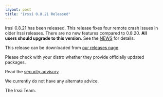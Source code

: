 ```yaml
---
layout: post
title: "Irssi 0.8.21 Released"
---
```


Irssi 0.8.21 has been released. This release fixes four remote crash
issues in older Irssi releases. There are no new features compared to
0.8.20. **All users should upgrade to this version**. See the
[NEWS](/NEWS/#v0-8-21) for
details.

This release can be downloaded from [our releases
page](/NEWS/#v0-8-21).

Please check with your distro whether they provide officially updated
packages.

Read the [security advisory](/security/html/irssi_sa_2017_01).

We currently do not have any alternate advice.

The Irssi Team.
